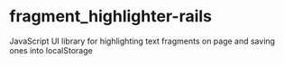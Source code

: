 # fragment_highlighter-rails
JavaScript UI library for highlighting text fragments on page and saving ones into localStorage
